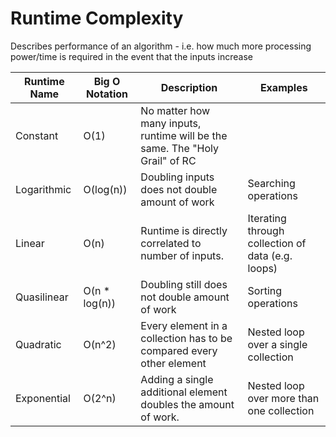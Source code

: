 # Runtime Complexity

Describes performance of an algorithm - i.e. how much more processing power/time is required in the event that the inputs increase

| Runtime Name | Big O Notation | Description                                                                 | Examples                                          |
| ------------ | -------------- | --------------------------------------------------------------------------- | ------------------------------------------------- |
| Constant     | O(1)           | No matter how many inputs, runtime will be the same. The "Holy Grail" of RC |                                                   |
| Logarithmic  | O(log(n))      | Doubling inputs does not double amount of work                              | Searching operations                              |
| Linear       | O(n)           | Runtime is directly correlated to number of inputs.                         | Iterating through collection of data (e.g. loops) |
| Quasilinear  | O(n \* log(n)) | Doubling still does not double amount of work                               | Sorting operations                                |
| Quadratic    | O(n^2)         | Every element in a collection has to be compared every other element        | Nested loop over a single collection              |
| Exponential  | O(2^n)         | Adding a single additional element doubles the amount of work.              | Nested loop over more than one collection         |
